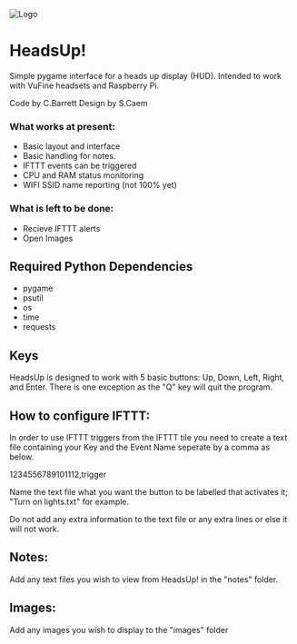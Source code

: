 ![Logo](https://raw.githubusercontent.com/directive0/picorder/master/assets/logo.png?raw=true "Logo")

# HeadsUp!

Simple pygame interface for a heads up display (HUD). Intended to work with VuFine headsets and Raspberry Pi. 

Code by C.Barrett
Design by S.Caem

### What works at present:

- Basic layout and interface
- Basic handling for notes.
- IFTTT events can be triggered
- CPU and RAM status monitoring
- WIFI SSID name reporting (not 100% yet)


### What is left to be done:
- Recieve IFTTT alerts
- Open Images


## Required Python Dependencies

- pygame
- psutil
- os
- time
- requests




## Keys

HeadsUp is designed to work with 5 basic buttons: Up, Down, Left, Right, and Enter. There is one exception as the "Q" key will quit the program.



## How to configure IFTTT:

In order to use IFTTT triggers from the IFTTT tile you need to create a text file containing your Key and the Event Name seperate by a comma as below.

1234556789101112,trigger

Name the text file what you want the button to be labelled that activates it; "Turn on lights.txt" for example.

Do not add any extra information to the text file or any extra lines or else it will not work.


## Notes:

Add any text files you wish to view from HeadsUp! in the "notes" folder.

## Images:

Add any images you wish to display to the "images" folder
